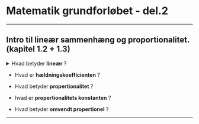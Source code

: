 # Matematik grundforløbet - del.2

---

##  Intro til lineær sammenhæng og proportionalitet. (kapitel 1.2 + 1.3)


<details>
  <summary>Hvad betyder <b>lineær</b> ?</summary>

  Hvis et udtryk kan skrives på formen nedenfor, hvor kun a er en konstant, siges den at være lineær:   

  <math display="block"> 
  <mrow>
    <mi>y</mi>
    <mo>=</mo>
    <mi>a</mi>
    <mo>&#x2022;</mo>
    <mi>x</mi>
  </math>
  
    

</details>

- Hvad er **hældningskoefficienten** ?

- Hvad betyder **propertionalitet** ?

- hvad er **propertionalitets konstanten** ?

- Hvad betyder **omvendt propertionel** ?

---

